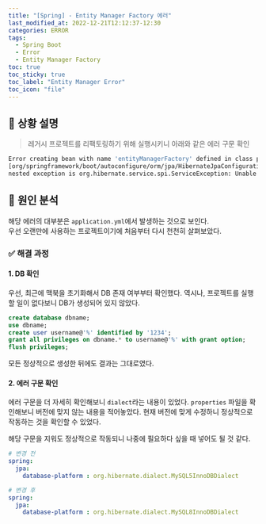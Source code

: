 ```yaml
---
title: "[Spring] - Entity Manager Factory 에러"
last_modified_at: 2022-12-21T12:12:37-12:30
categories: ERROR
tags:
  - Spring Boot
  - Error
  - Entity Manager Factory
toc: true
toc_sticky: true
toc_label: "Entity Manager Error"
toc_icon: "file"
---
```

## 💬 상황 설명

> 레거시 프로젝트를 리팩토링하기 위해 실행시키니 아래와 같은 에러 구문 확인

```bash
Error creating bean with name 'entityManagerFactory' defined in class path resource 
[org/springframework/boot/autoconfigure/orm/jpa/HibernateJpaConfiguration.class]: Invocation of init method failed; 
nested exception is org.hibernate.service.spi.ServiceException: Unable to create requested service [org.hibernate.engine.jdbc.env.spi.JdbcEnvironment]
```

## 🔎 원인 분석

해당 에러의 대부분은 `application.yml`에서 발생하는 것으로 보인다.<br>
우선 오랜만에 사용하는 프로젝트이기에 처음부터 다시 천천히 살펴보았다.

### ✅ 해결 과정

#### 1. DB 확인

우선, 최근에 맥북을 초기화해서 DB 존재 여부부터 확인했다.
역시나, 프로젝트를 실행할 일이 없다보니 DB가 생성되어 있지 않았다.

```sql
create database dbname;
use dbname;
create user username@'%' identified by '1234';
grant all privileges on dbname.* to username@'%' with grant option;
flush privileges;
```

모든 정상적으로 생성한 뒤에도 결과는 그대로였다.

#### 2. 에러 구문 확인

에러 구문을 더 자세히 확인해보니 `dialect`라는 내용이 있었다.
`properties` 파일을 확인해보니 버전에 맞지 않는 내용을 적어놓았다.
현재 버전에 맞게 수정하니 정상적으로 작동하는 것을 확인할 수 있었다.

해당 구문을 지워도 정상적으로 작동되니 나중에 필요하다 싶을 때 넣어도 될 것 같다.

```yaml
# 변경 전
spring:
  jpa:
    database-platform : org.hibernate.dialect.MySQL5InnoDBDialect
```

```yaml
# 변경 후
spring:
  jpa:
    database-platform : org.hibernate.dialect.MySQL8InnoDBDialect
```